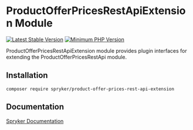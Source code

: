 # ProductOfferPricesRestApiExtension Module
[![Latest Stable Version](https://poser.pugx.org/spryker/product-offer-prices-rest-api-extension/v/stable.svg)](https://packagist.org/packages/spryker/product-offer-prices-rest-api-extension)
[![Minimum PHP Version](https://img.shields.io/badge/php-%3E%3D%208.1-8892BF.svg)](https://php.net/)

ProductOfferPricesRestApiExtension module provides plugin interfaces for extending the ProductOfferPricesRestApi module.

## Installation

```
composer require spryker/product-offer-prices-rest-api-extension
```

## Documentation

[Spryker Documentation](https://docs.spryker.com)
